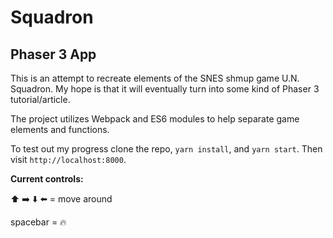 # Squadron
## Phaser 3 App

This is an attempt to recreate elements of the SNES shmup game U.N. Squadron. My hope is that it will eventually turn into some kind of Phaser 3 tutorial/article.

The project utilizes Webpack and ES6 modules to help separate game elements and functions.

To test out my progress clone the repo, `yarn install`, and `yarn start`. Then visit `http://localhost:8000`.

**Current controls:**

⬆️ ➡️ ⬇️ ⬅️  = move around

spacebar = 🔥
